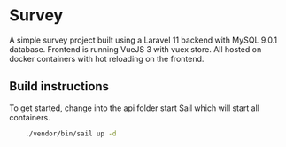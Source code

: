 # Survey

A simple survey project built using a Laravel 11 backend with MySQL 9.0.1 database.
Frontend is running VueJS 3 with vuex store. All hosted on docker containers with hot reloading on the frontend.

## Build instructions

To get started, change into the api folder start Sail which will start all containers.  

```Bash
    ./vendor/bin/sail up -d
```